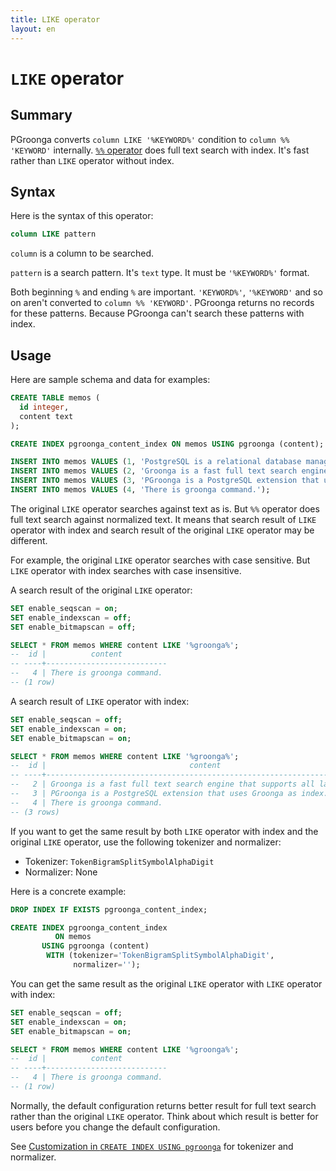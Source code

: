 ```yaml
---
title: LIKE operator
layout: en
---
```


# `LIKE` operator

## Summary

PGroonga converts `column LIKE '%KEYWORD%'` condition to `column %% 'KEYWORD'` internally. [`%%` operator](match.html) does full text search with index. It's fast rather than `LIKE` operator without index.

## Syntax

Here is the syntax of this operator:

```sql
column LIKE pattern
```

`column` is a column to be searched.

`pattern` is a search pattern. It's `text` type. It must be `'%KEYWORD%'` format.

Both beginning `%` and ending `%` are important. `'KEYWORD%'`, `'%KEYWORD'` and so on aren't converted to `column %% 'KEYWORD'`. PGroonga returns no records for these patterns. Because PGroonga can't search these patterns with index.

## Usage

Here are sample schema and data for examples:

```sql
CREATE TABLE memos (
  id integer,
  content text
);

CREATE INDEX pgroonga_content_index ON memos USING pgroonga (content);
```

```sql
INSERT INTO memos VALUES (1, 'PostgreSQL is a relational database management system.');
INSERT INTO memos VALUES (2, 'Groonga is a fast full text search engine that supports all languages.');
INSERT INTO memos VALUES (3, 'PGroonga is a PostgreSQL extension that uses Groonga as index.');
INSERT INTO memos VALUES (4, 'There is groonga command.');
```

The original `LIKE` operator searches against text as is. But `%%` operator does full text search against normalized text. It means that search result of `LIKE` operator with index and search result of the original `LIKE` operator may be different.

For example, the original `LIKE` operator searches with case sensitive. But `LIKE` operator with index searches with case insensitive.

A search result of the original `LIKE` operator:

```sql
SET enable_seqscan = on;
SET enable_indexscan = off;
SET enable_bitmapscan = off;

SELECT * FROM memos WHERE content LIKE '%groonga%';
--  id |          content          
-- ----+---------------------------
--   4 | There is groonga command.
-- (1 row)
```

A search result of `LIKE` operator with index:

```sql
SET enable_seqscan = off;
SET enable_indexscan = on;
SET enable_bitmapscan = on;

SELECT * FROM memos WHERE content LIKE '%groonga%';
--  id |                                content                                 
-- ----+------------------------------------------------------------------------
--   2 | Groonga is a fast full text search engine that supports all languages.
--   3 | PGroonga is a PostgreSQL extension that uses Groonga as index.
--   4 | There is groonga command.
-- (3 rows)
```

If you want to get the same result by both `LIKE` operator with index and the original `LIKE` operator, use the following tokenizer and normalizer:

  * Tokenizer: `TokenBigramSplitSymbolAlphaDigit`
  * Normalizer: None

Here is a concrete example:

```sql
DROP INDEX IF EXISTS pgroonga_content_index;

CREATE INDEX pgroonga_content_index
          ON memos
       USING pgroonga (content)
        WITH (tokenizer='TokenBigramSplitSymbolAlphaDigit',
              normalizer='');
```

You can get the same result as the original `LIKE` operator with `LIKE` operator with index:

```sql
SET enable_seqscan = off;
SET enable_indexscan = on;
SET enable_bitmapscan = on;

SELECT * FROM memos WHERE content LIKE '%groonga%';
--  id |          content          
-- ----+---------------------------
--   4 | There is groonga command.
-- (1 row)
```

Normally, the default configuration returns better result for full text search rather than the original `LIKE` operator. Think about which result is better for users before you change the default configuration.

See [Customization in `CREATE INDEX USING pgroonga`](../create-index-using-pgroonga.html#customization) for tokenizer and normalizer.
